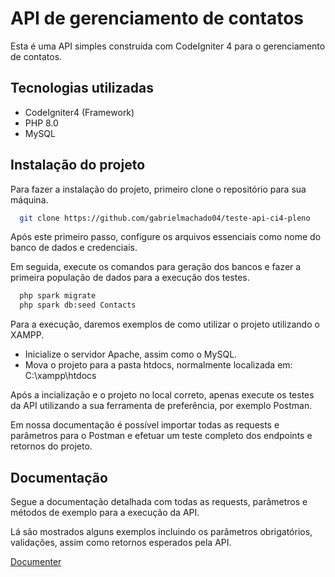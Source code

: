 # API de gerenciamento de contatos

Esta é uma API simples construída com CodeIgniter 4 para o gerenciamento de contatos.

## Tecnologias utilizadas

- CodeIgniter4 (Framework)
- PHP 8.0
- MySQL

## Instalação do projeto

Para fazer a instalação do projeto, primeiro clone o repositório para sua máquina.

```bash
  git clone https://github.com/gabrielmachado04/teste-api-ci4-pleno
```

Após este primeiro passo, configure os arquivos essenciais como nome do banco de dados e credenciais.

Em seguida, execute os comandos para geração dos bancos e fazer a primeira população de dados para a execução dos testes.

```bash
  php spark migrate
  php spark db:seed Contacts
```

Para a execução, daremos exemplos de como utilizar o projeto utilizando o XAMPP.

- Inicialize o servidor Apache, assim como o MySQL.
- Mova o projeto para a pasta htdocs, normalmente localizada em: C:\xampp\htdocs

Após a incialização e o projeto no local correto, apenas execute os testes da API utilizando a sua ferramenta de preferência, por exemplo Postman.

Em nossa documentação é possível importar todas as requests e parâmetros para o Postman e efetuar um teste completo dos endpoints e retornos do projeto.
## Documentação
Segue a documentação detalhada com todas as requests, parâmetros e métodos de exemplo para a execução da API.

Lá são mostrados alguns exemplos incluindo os parâmetros obrigatórios, validações, assim como retornos esperados pela API.

[Documenter](https://documenter.getpostman.com/view/18096746/2sB2iwHFBy)

